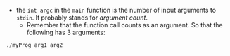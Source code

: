   - the `int argc` in the `main` function is the number of input arguments to
    `stdin`. It probably stands for *argument count*.
    - Remember that the function call counts as an argument. So that the
      following has 3 arguments:

```C
./myProg arg1 arg2
```
